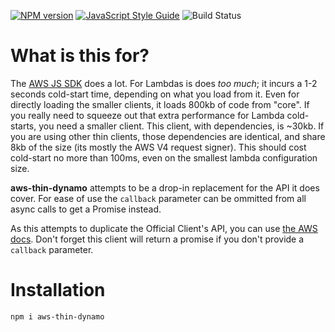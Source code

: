[![NPM version](https://img.shields.io/npm/v/aws-thin-dynamo.svg)](https://www.npmjs.com/package/aws-thin-dynamo)
[![JavaScript Style Guide](https://img.shields.io/badge/code_style-standard-brightgreen.svg)](https://standardjs.com)
![Build Status](https://circleci.com/gh/Nike-Inc/aws-thin-dynamo-node.svg?style=shield&circle-token=4281d6b875c7441734baa32820855e45b4b4ae72)



# What is this for?

The [AWS JS SDK](https://github.com/aws/aws-sdk-js) does a lot. For Lambdas is does *too much*; it incurs a 1-2 seconds cold-start time, depending on what you load from it. Even for directly loading the smaller clients, it loads 800kb of code from "core". If you really need to squeeze out that extra performance for Lambda cold-starts, you need a smaller client. This client, with dependencies, is ~30kb. If you are using other thin clients, those dependencies are identical, and share 8kb of the size (its mostly the AWS V4 request signer). This should cost cold-start no more than 100ms, even on the smallest lambda configuration size.

**aws-thin-dynamo** attempts to be a drop-in replacement for the API it does cover. For ease of use the `callback` parameter can be ommitted from all async calls to get a Promise instead.

As this attempts to duplicate the Official Client's API, you can use [the AWS docs](http://docs.aws.amazon.com/AWSJavaScriptSDK/latest/AWS/DynamoDB/DocumentClient.html). Don't forget this client will return a promise if you don't provide a `callback` parameter.

# Installation

```
npm i aws-thin-dynamo
```